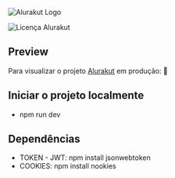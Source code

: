 ![Alurakut Logo](https://i.ibb.co/g9MxDK8/alurakut-logo.png)

![Licença Alurakut](https://img.shields.io/github/license/ronaldotj2002/alurakut)


## Preview

Para visualizar o projeto [Alurakut](https://alurakut-five-delta.vercel.app/) em produção: :rocket:


## Iniciar o projeto localmente

* npm run dev 

## Dependências

* TOKEN - JWT: npm install jsonwebtoken
* COOKIES: npm install nookies

